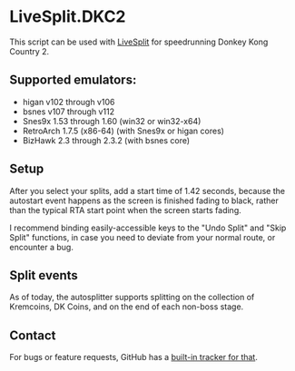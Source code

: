 # LiveSplit.DKC2

This script can be used with [LiveSplit](http://livesplit.github.io) for speedrunning Donkey Kong Country 2.

## Supported emulators:
- higan v102 through v106
- bsnes v107 through v112
- Snes9x 1.53 through 1.60 (win32 or win32-x64)
- RetroArch 1.7.5 (x86-64) (with Snes9x or higan cores)
- BizHawk 2.3 through 2.3.2 (with bsnes core)

## Setup
After you select your splits, add a start time of 1.42 seconds, because the autostart event happens as the screen is finished fading to black, rather than the typical RTA start point when the screen starts fading.

I recommend binding easily-accessible keys to the "Undo Split" and "Skip Split" functions, in case you need to deviate from your normal route, or encounter a bug.

## Split events
As of today, the autosplitter supports splitting on the collection of Kremcoins, DK Coins, and on the end of each non-boss stage.

## Contact
For bugs or feature requests, GitHub has a [built-in tracker for that](https://github.com/UNHchabo/AutoSplitters/issues).
